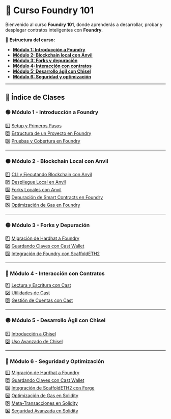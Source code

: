 # **📘 Curso Foundry 101**  

Bienvenido al curso **Foundry 101**, donde aprenderás a desarrollar, probar y desplegar contratos inteligentes con **Foundry**.  

📌 **Estructura del curso:**  
- **[Módulo 1: Introducción a Foundry](./mod1/)**  
- **[Módulo 2: Blockchain local con Anvil](./mod2/)**  
- **[Módulo 3: Forks y depuración](./mod3/)**  
- **[Módulo 4: Interacción con contratos](./mod4/)**  
- **[Módulo 5: Desarrollo ágil con Chisel](./mod5/)**  
- **[Módulo 6: Seguridad y optimización](./mod6/)**  

---

## **📂 Índice de Clases**  

### **🟢 Módulo 1 - Introducción a Foundry**  
1️⃣ [Setup y Primeros Pasos](./mod1/roteiro%20a1m1.md)  
2️⃣ [Estructura de un Proyecto en Foundry](./mod1/roteiro%20a2m1.md)  
3️⃣ [Pruebas y Cobertura en Foundry](./mod1/roteiro%20a3m1.md)  

---

### **🟠 Módulo 2 - Blockchain Local con Anvil**  
1️⃣ [CLI y Ejecutando Blockchain con Anvil](./mod2/roteiro%20a1m2.md)  
2️⃣ [Despliegue Local en Anvil](./mod2/roteiro%20a2m2.md)  
3️⃣ [Forks Locales con Anvil](./mod2/roteiro%20a3m2.md)  
4️⃣ [Depuración de Smart Contracts en Foundry](./mod2/roteiro%20a4m2.md)  
5️⃣ [Optimización de Gas en Foundry](./mod2/roteiro%20a5m2.md)  

---

### **🟡 Módulo 3 - Forks y Depuración**  
1️⃣ [Migración de Hardhat a Foundry](./mod3/roteiro%20a1m3.md)  
2️⃣ [Guardando Claves con Cast Wallet](./mod3/roteiro%20a2m3.md)  
3️⃣ [Integración de Foundry con ScaffoldETH2](./mod3/roteiro%20a3m3.md)  

---

### **🔵 Módulo 4 - Interacción con Contratos**  
1️⃣ [Lectura y Escritura con Cast](./mod4/roteiro%20a1m4.md)  
2️⃣ [Utilidades de Cast](./mod4/roteiro%20a2m4.md)  
3️⃣ [Gestión de Cuentas con Cast](./mod4/roteiro%20a3m4.md)  

---

### **🟣 Módulo 5 - Desarrollo Ágil con Chisel**  
1️⃣ [Introducción a Chisel](./mod5/roteiro%20a1m5.md)  
2️⃣ [Uso Avanzado de Chisel](./mod5/roteiro%20a2m5.md)  

---

### **🔴 Módulo 6 - Seguridad y Optimización**  
1️⃣ [Migración de Hardhat a Foundry](./mod6/roteiro%20a1m6.md)  
2️⃣ [Guardando Claves con Cast Wallet](./mod6/roteiro%20a2m6.md)  
3️⃣ [Integración de ScaffoldETH2 con Forge](./mod6/roteiro%20a3m6.md)  
4️⃣ [Optimización de Gas en Solidity](./mod6/roteiro%20a4m6.md)  
5️⃣ [Meta-Transacciones en Solidity](./mod6/roteiro%20a5m6.md)  
6️⃣ [Seguridad Avanzada en Solidity](./mod6/roteiro%20a6m6.md)  
